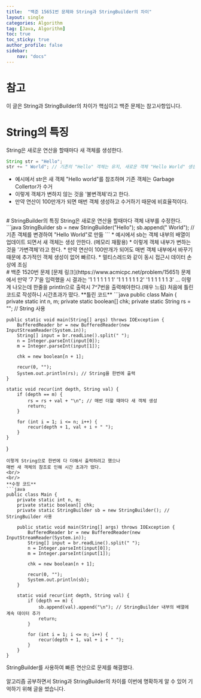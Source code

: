 ```yaml
---
title:  "백준 15651번 문제와 String과 StringBuilder의 차이"
layout: single
categories: Algorithm
tag: [Java, Algorithm]
toc: true
toc_sticky: true
author_profile: false
sidebar:
    nav: "docs"
---
```

# 참고
이 글은 String과 StringBuilder의 차이가 핵심이고 백준 문제는 참고사항입니다.

# String의 특징
String은 새로운 연산을 할때마다 새 객체를 생성한다.  
```java
String str = "Hello";
str += " World"; // 기존의 "Hello" 객체는 유지, 새로운 객체 "Hello World" 생성
```
* 예시에서 str은 새 객체 "Hello world"를 참조하며 기존 객체는 Garbage Collertor가 수거
* 이렇게 객체가 변하지 않는 것을 '불변객체'라고 한다.
* 만약 연산이 100만개가 되면 매번 객체 생성하고 수거하기 때문에 비효율적이다.  

<br/>
# StringBuilder의 특징
String은 새로운 연산을 할때마다 객체 내부를 수정한다.  
```java
StringBuilder sb = new StringBuilder("Hello");
sb.append(" World"); // 기존 객체를 변경하여 "Hello World"로 만듦
```
* 예시에서 sb는 객체 내부의 배열이 업데이트 되면서 새 객체는 생성 안한다. (메모리 재활용)
* 이렇게 객체 내부가 변하는 것을 '가변객체'라고 한다.
* 만약 연산이 100만개가 되어도 매번 객체 내부에서 바꾸기 때문에 추가적인 객체 생성이 없어 빠르다.
* 멀티스레드와 같이 동시 접근시 데이터 손상에 조심

<br/>  
# 백준 1520번 문제
[문제 링크](https://www.acmicpc.net/problem/15651)  
문제에서 만약 '7 7'을 입력했을 시  
결과는  
'1 1 1 1 1 1 1'  
'1 1 1 1 1 1 2'  
'1 1 1 1 1 1 3'  
...  
이렇게 나오는데 한줄을 println으로 출력시 7^7번을 출력해야한다.(매우 느림)  
처음에 틀린 코드로 작성하니 시간초과가 떴다.  
**틀린 코드**
```java
public class Main {
    private static int n, m;
    private static boolean[] chk;
    private static String rs = ""; // String 사용

    public static void main(String[] args) throws IOException {
        BufferedReader br = new BufferedReader(new InputStreamReader(System.in));
        String[] input = br.readLine().split(" ");
        n = Integer.parseInt(input[0]);
        m = Integer.parseInt(input[1]);

        chk = new boolean[n + 1];

        recur(0, "");
        System.out.println(rs); // String을 한번에 출력
    }

    static void recur(int depth, String val) {
        if (depth == m) {
            rs = rs + val + "\n"; // 매번 더할 때마다 새 객체 생성
            return;
        }

        for (int i = 1; i <= n; i++) {
            recur(depth + 1, val + i + " ");
        }
    }
}
```
이렇게 String으로 한번에 다 더해서 출력하려고 했으나  
매번 새 객체의 참조로 인해 시간 초과가 떴다.  
<br/>
<br/>
**수정 코드**
```java
public class Main {
    private static int n, m;
    private static boolean[] chk;
    private static StringBuilder sb = new StringBuilder(); // StringBuilder 사용

    public static void main(String[] args) throws IOException {
        BufferedReader br = new BufferedReader(new InputStreamReader(System.in));
        String[] input = br.readLine().split(" ");
        n = Integer.parseInt(input[0]);
        m = Integer.parseInt(input[1]);

        chk = new boolean[n + 1];

        recur(0, "");
        System.out.println(sb);
    }

    static void recur(int depth, String val) {
        if (depth == m) {
            sb.append(val).append("\n"); // StringBuilder 내부의 배열에 계속 데이터 추가
            return;
        }

        for (int i = 1; i <= n; i++) {
            recur(depth + 1, val + i + " ");
        }
    }
}
```
StringBuilder를 사용하여 빠른 연산으로 문제를 해결했다.  
<br/>
알고리즘 공부하면서 String과 StringBuilder의 차이를 이번에 명확하게 알 수 있어 기억하기 위해 글을 썼습니다.
